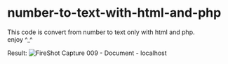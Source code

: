 # number-to-text-with-html-and-php
This code is convert from number to text only with html and php.<br>
enjoy ^_^

Result:
![FireShot Capture 009 - Document - localhost](https://user-images.githubusercontent.com/77337440/106226212-4bc77780-6219-11eb-921a-75c23bd6b8a6.png)
